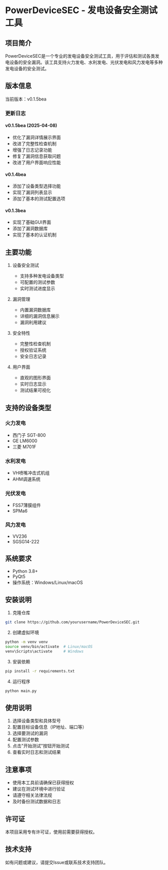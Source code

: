 # PowerDeviceSEC - 发电设备安全测试工具

## 项目简介
PowerDeviceSEC是一个专业的发电设备安全测试工具，用于评估和测试各类发电设备的安全漏洞。该工具支持火力发电、水利发电、光伏发电和风力发电等多种发电设备的安全测试。

## 版本信息
当前版本：v0.1.5bea

### 更新日志
#### v0.1.5bea (2025-04-08)
- 优化了漏洞详情展示界面
- 改进了完整性检查机制
- 增强了日志记录功能
- 修复了漏洞信息获取问题
- 改进了用户界面响应性能

#### v0.1.4bea
- 添加了设备类型选择功能
- 实现了漏洞列表显示
- 添加了基本的测试配置选项

#### v0.1.3bea
- 实现了基础GUI界面
- 添加了漏洞数据库
- 实现了基本的认证机制

## 主要功能
1. 设备安全测试
   - 支持多种发电设备类型
   - 可配置的测试参数
   - 实时测试进度显示

2. 漏洞管理
   - 内置漏洞数据库
   - 详细的漏洞信息展示
   - 漏洞利用建议

3. 安全特性
   - 完整性检查机制
   - 授权验证系统
   - 安全日志记录

4. 用户界面
   - 直观的图形界面
   - 实时日志显示
   - 测试结果可视化

## 支持的设备类型
### 火力发电
- 西门子 SGT-800
- GE LM6000
- 三菱 M701F

### 水利发电
- VH喷嘴冲击式机组
- AHM调速系统

### 光伏发电
- FSS7薄膜组件
- SPMa6

### 风力发电
- VV236
- SGSG14-222

## 系统要求
- Python 3.8+
- PyQt5
- 操作系统：Windows/Linux/macOS

## 安装说明
1. 克隆仓库
```bash
git clone https://github.com/yourusername/PowerDeviceSEC.git
```

2. 创建虚拟环境
```bash
python -m venv venv
source venv/bin/activate  # Linux/macOS
venv\Scripts\activate     # Windows
```

3. 安装依赖
```bash
pip install -r requirements.txt
```

4. 运行程序
```bash
python main.py
```

## 使用说明
1. 选择设备类型和具体型号
2. 配置目标设备信息（IP地址、端口等）
3. 选择要测试的漏洞
4. 配置测试参数
5. 点击"开始测试"按钮开始测试
6. 查看实时日志和测试结果

## 注意事项
- 使用本工具前请确保已获得授权
- 建议在测试环境中进行验证
- 请遵守相关法律法规
- 及时备份测试数据和日志

## 许可证
本项目采用专有许可证，使用前需要获得授权。

## 技术支持
如有问题或建议，请提交Issue或联系技术支持团队。 